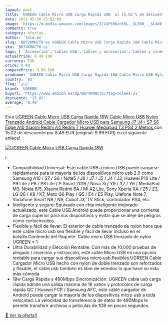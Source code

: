 ```yaml
---
layout: post
title: 'UGREEN Cable Micro USB Carga Rapida 18W  al 15.02 % de descuento'
date: 2021-05-30 23:02:09
image: 'https://m.media-amazon.com/images/I/41F69bzn55L._SL500_._SL400_.jpg'
comments: true
category: ofertas
author: 'tole.es'
slug: 'B07VKMHCT6-es UGREEN Cable Micro USB Carga Rapida 18W Cable Micro USB...'
sku: 'B07VKMHCT6-es'
tags: [ 'Accesorios','Cables USB','Cables y accesorios','Cables y conectores','Informática','ps4','ugreen', ]
actualPrice: 8.49 EUR
currency: EUR
price: 8.49
comparePrice: 9.99 EUR
prodname: 'UGREEN Cable Micro USB Carga Rapida 18W Cable Micro USB Nylon Trenzado Android Cable Cargador Micro USB para Samsung J7 J4+ S7 S6 Edge A10 Xiaomi Redmi A4 Redmi 7 Huawei Mediapad T3  PS4  2 Metros '
country: 'es'
flag: '🇪🇸'
brand: 'UGREEN'
buyurl: 'https://www.amazon.es/dp/B07VKMHCT6/?tag=tolees-21'
descuento: '15.02'
average: '8.49'
---
```


Está [UGREEN Cable Micro USB Carga Rapida 18W Cable Micro USB Nylon Trenzado Android Cable Cargador Micro USB para Samsung J7 J4+ S7 S6 Edge A10 Xiaomi Redmi A4 Redmi 7 Huawei Mediapad T3  PS4  2 Metros ](https://www.amazon.es/dp/B07VKMHCT6/?tag=tolees-21) con 15.02 de descuento por 8.49 EUR (original: 9.99 EUR) en el siguiente enlace!

[![UGREEN Cable Micro USB Carga Rapida 18W ](https://m.media-amazon.com/images/I/41F69bzn55L._SL500_._SL400_.jpg)](https://www.amazon.es/dp/B07VKMHCT6/?tag=tolees-21)

ℹ️:

- Compatibilidad Universal: Este cable USB a micro USB puede cargarse rápidamente para la mayoría de los dispositivos micro usb 2.0 como Samsung A10 / S7 / S6 / Note5 / J8 / J7 / J5 / J4 / J3, Huawei P10 Lite / P9 Lite / P8 / P8 Lite / P Smart 2019 / Nova 3i / Y9 / Y7 / Y6 / MediaPad M3, Nokia 6/5, Xiaomi Redmi 6A / Mi A2 Lite, Sony Xperia XA / Z5 / Z3, LG Q6 / K8 / K7, Moto G6 Play / G5 / E4 / E5 Play, Ulefone Note 7, Vodafone Smart N8 / N9, Cubot J3, TV Stick, controlador PS4, etc.
- Inteligente y seguro: Equivado con chip inteligente mejorado actualizado, este Cable USB Android puede proporcionar una corriente de carga superior para sus dispositivos y evitar que se aleje de peligros como cortocircuitos.
- Flexible y fácil de llevar: El exterior de cable trenzado de nylon hace que este cable micro usb sea flexible y fácil de llevar incluso en el bolsillo.Contenido del Paquete: Cable micro USB trenzado de nylon UGREEN * 1
- Ultra Durabilidad y Elección Rentable: Con más de 10,000 pruebas de plegado / inserción y extracción, este cable Micro USB es una opción rentable para cargar sus dispositivos micro usb.flexibles.UGREEN Cable Cargador Micro USB hecho con nylon de doble trenzado son reforzados y flexible, el cable usb también es libre de enredos lo que hace su vida más cómoda
- 18w Carga Rápida y 480Mbps Sincronización: UGREEN cable usb carga rápida admite una salida máxima de 18 vatios y protocolos de carga rápida QC / Huawei FCP / Samsung AFC, este cable cargador de Android puede cargar la mayoría de los dispositivos micro usb a toda velocidad. La velocidad de transferencia de datos de 480Mbps le permite transferir archivos o películas de 1GB en pocos segundos.

[🛒 Ver la oferta!!](https://www.amazon.es/dp/B07VKMHCT6/?tag=tolees-21)
